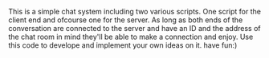 This is a simple chat system including two various scripts. One script for the client end and ofcourse one for the server. As long as both ends of the conversation
are connected to the server and have an ID and the address of the chat room in mind they'll be able to make a connection and enjoy.
Use this code to develope and implement your own ideas on it.
have fun:)
